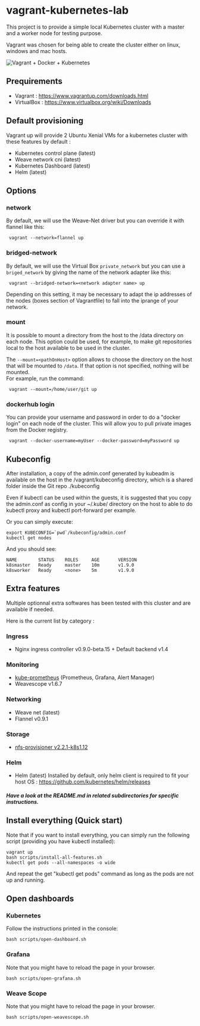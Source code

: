 # vagrant-kubernetes-lab
This project is to provide a simple local Kubernetes cluster with a master and a worker node for testing purpose.

Vagrant was chosen for being able to create the cluster either on linux, windows and mac hosts.

![Vagrant + Docker + Kubernetes](https://cdn-images-1.medium.com/max/1600/1*qfRHBkxKEwK8nfnwGe6WCQ.png)

## Prequirements
- Vagrant : https://www.vagrantup.com/downloads.html
- VirtualBox : https://www.virtualbox.org/wiki/Downloads

## Default provisioning
Vagrant up will provide 2 Ubuntu Xenial VMs for a kubernetes cluster with these features by default :
- Kubernetes control plane (latest)
- Weave network cni (latest)
- Kubernetes Dashboard (latest)
- Helm (latest)

## Options

### network
By default, we will use the Weave-Net driver but you can override it with flannel like this:
```
 vagrant --network=flannel up
```

### bridged-network
By default, we will use the Virtual Box ```private_network``` but you can use a ```briged_network``` by giving the name of the network adapter like this:
```
 vagrant --bridged-network=<network adapter name> up
```
Depending on this setting, it may be necessary to adapt the ip addresses of the nodes (boxes section of Vagrantfile) to fall into the iprange of your network.

### mount
It is possible to mount a directory from the host to the /data directory on each node.  This option could be used, for example, to make git repositories local to the host available to be used in the cluster.

The `--mount=<pathOnHost>` option allows to choose the directory on the host that will be mounted to `/data`.  If that option is not specified, nothing will be mounted.  
For example, run the command:
```
 vagrant --mount=/home/user/git up
```

### dockerhub login
You can provide your username and password in order to do a "docker login" on each node of the cluster.
This will allow you to pull private images from the Docker registry.
```
 vagrant --docker-username=myUser --docker-password=myPassword up
```

## Kubeconfig
After installation, a copy of the admin.conf generated by kubeadm is available on the host in the /vagrant/kubeconfig directory, which is a shared folder inside the Git repo ./kubeconfig

Even if kubectl can be used within the guests, it is suggested that you copy the admin.conf as config in your ~/.kube/ directory on the host to able to do kubectl proxy and kubectl port-forward per example.

Or you can simply execute:
```
export KUBECONFIG=`pwd`/kubeconfig/admin.conf
kubectl get nodes
```
And you should see:
```
NAME        STATUS    ROLES     AGE       VERSION
k8smaster   Ready     master    10m       v1.9.0
k8sworker   Ready     <none>    5m        v1.9.0
```

## Extra features 
Multiple optionnal extra softwares has been tested with this cluster and are available if needed.

Here is the current list by category :
### Ingress
- Nginx ingress controller v0.9.0-beta.15 + Default backend v1.4
### Monitoring
- [kube-prometheus](https://github.com/coreos/prometheus-operator/tree/master/contrib/kube-prometheus) (Prometheus, Grafana, Alert Manager)
- Weavescope v1.6.7
### Networking
- Weave net (latest)
- Flannel v0.9.1
### Storage
- [nfs-provisioner v2.2.1-k8s1.12](https://quay.io/repository/kubernetes_incubator/nfs-provisioner?tag=v2.2.1-k8s1.12&tab=tags)
### Helm
- Helm (latest)
Installed by default, only helm client is required to fit your host OS : https://github.com/kubernetes/helm/releases
##### Have a look at the README.md in related subdirectories for specific instructions.

## Install everything (Quick start)

Note that if you want to install everything, you can simply run the following script (providing you have kubectl installed):

```
vagrant up
bash scripts/install-all-features.sh
kubectl get pods --all-namespaces -o wide
```

And repeat the get "kubectl get pods" command as long as the pods are not up and running.

## Open dashboards

### Kubernetes

Follow the instructions printed in the console:
```
bash scripts/open-dashboard.sh
```

### Grafana

Note that you might have to reload the page in your browser.

```
bash scripts/open-grafana.sh
```

### Weave Scope

Note that you might have to reload the page in your browser.

```
bash scripts/open-weavescope.sh
```
